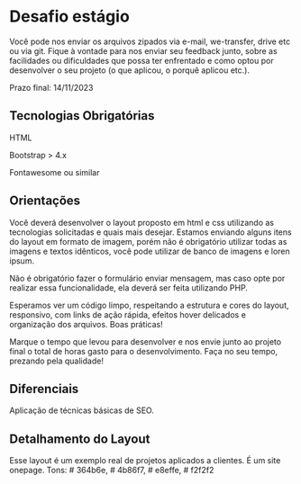 # Desafio estágio

Você pode nos enviar os arquivos zipados via e-mail, we-transfer, drive etc ou via git.
Fique à vontade para nos enviar seu feedback junto, sobre as facilidades ou
dificuldades que possa ter enfrentado e como optou por desenvolver o seu projeto (o
que aplicou, o porquê aplicou etc.).

Prazo final: 14/11/2023

## Tecnologias Obrigatórias

HTML

Bootstrap > 4.x

Fontawesome ou similar

## Orientações

Você deverá desenvolver o layout proposto em html e css utilizando as tecnologias
solicitadas e quais mais desejar. Estamos enviando alguns itens do layout em formato
de imagem, porém não é obrigatório utilizar todas as imagens e textos idênticos, você
pode utilizar de banco de imagens e loren ipsum.

Não é obrigatório fazer o formulário enviar mensagem, mas caso opte por realizar essa
funcionalidade, ela deverá ser feita utilizando PHP.

Esperamos ver um código limpo, respeitando a estrutura e cores do layout, responsivo,
com links de ação rápida, efeitos hover delicados e organização dos arquivos. Boas
práticas!

Marque o tempo que levou para desenvolver e nos envie junto ao projeto final o total
de horas gasto para o desenvolvimento. Faça no seu tempo, prezando pela qualidade!

## Diferenciais

Aplicação de técnicas básicas de SEO.
       
## Detalhamento do Layout

Esse layout é um exemplo real de projetos aplicados a clientes. É um site onepage.
Tons: # 364b6e, # 4b86f7, # e8effe, # f2f2f2
